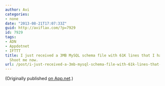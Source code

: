 ```yaml
---
author: Avi
categories:
- none
date: "2013-08-21T17:07:33Z"
guid: http://aviflax.com/?p=7929
id: 7929
tags:
- ADN
- Appdotnet
- IFTTT
title: I just received a 3MB MySQL schema file with 61K lines that I have to review.
  Shoot me now.
url: /post/i-just-received-a-3mb-mysql-schema-file-with-61k-lines-that-i-have-to-review-shoot-me-now/
---
```

(Originally published [on App.net](http://alpha.app.net/aviflax/post/9537467).)
